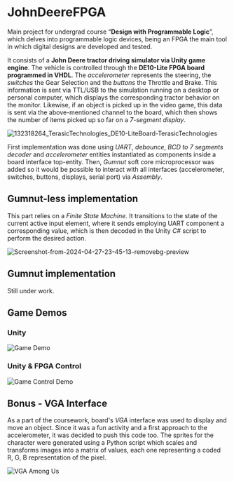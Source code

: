 # JohnDeereFPGA

Main project for undergrad course “**Design with Programmable Logic**”, which delves into programmable logic devices, being an FPGA the main tool in which digital designs are developed and tested.

It consists of a **John Deere tractor driving simulator via Unity game engine**. The vehicle is controlled through the **DE10-Lite FPGA board programmed in VHDL**. The *accelerometer* represents the steering, the *switches* the Gear Selection and the *buttons* the Throttle and Brake. This information is sent via TTL/USB to the simulation running on a desktop or personal computer, which displays the corresponding tractor behavior on the monitor. Likewise, if an object is picked up in the video game, this data is sent via the above-mentioned channel to the board, which then shows the number of items picked up so far on a *7-segment display*.

![132318264_TerasicTechnologies_DE10-LiteBoard-TerasicTechnologies](https://github.com/fectec/JohnDeereFPGA/assets/127822858/c16ad87a-b44f-4f33-8b6f-cad34f7cb0b8)

First implementation was done using *UART*, *debounce*, *BCD to 7 segments decoder* and *accelerometer* entities instantiated as components inside a board interface top-entity. Then, *Gumnut* soft core microprocessor was added so it would be possible to interact with all interfaces (accelerometer, switches, buttons, displays, serial port) via *Assembly*.

## Gumnut-less implementation

This part relies on a *Finite State Machine*. It transitions to the state of the current active input element, where it sends employing UART component a corresponding value, which is then decoded in the Unity *C#* script to perform the desired action.

![Screenshot-from-2024-04-27-23-45-13-removebg-preview](https://github.com/fectec/JohnDeereFPGA/assets/127822858/c63962ac-0404-47f9-9ca1-4f194da40d04)

## Gumnut implementation

Still under work.

## Game Demos

### Unity

![Game Demo](https://github.com/fectec/JohnDeereFPGA/assets/127822858/4d428feb-667c-4045-84e7-b67829407e78)

### Unity & FPGA Control

![Game Control Demo](https://github.com/fectec/JohnDeereFPGA/assets/127822858/9b6ddda6-4450-4c8e-9779-ef3de581840a)

## Bonus - VGA Interface

As a part of the coursework, board's *VGA* interface was used to display and move an object. Since it was a fun activity and a first approach to the accelerometer, it was decided to push this code too. The sprites for the character were generated using a Python script which scales and transforms images into a matrix of values, each one representing a coded R, G, B representation of the pixel.

![VGA Among Us](https://github.com/fectec/JohnDeereFPGA/assets/127822858/a2bd6ac9-bb7d-48b2-89cb-583ef9889255)
